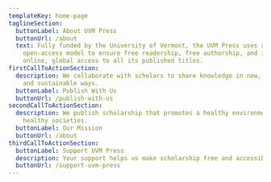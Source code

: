 ```yaml
---
templateKey: home-page
taglineSection:
  buttonLabel: About UVM Press
  buttonUrl: /about
  text: Fully funded by the University of Vermont, the UVM Press uses a diamond
    open-access model to ensure free readership, free authorship, and immediate
    online, global access to all its published titles.
firstCallToActionSection:
  description: We collaborate with scholars to share knowledge in new, equitable,
    and sustainable ways.
  buttonLabel: Publish With Us
  buttonUrl: /publish-with-us
secondCallToActionSection:
  description: We publish scholarship that promotes a healthy environment and
    healthy societies.
  buttonLabel: Our Mission
  buttonUrl: /about
thirdCallToActionSection:
  buttonLabel: Support UVM Press
  description: Your support helps us make scholarship free and accessible.
  buttonUrl: /support-uvm-press
---
```

